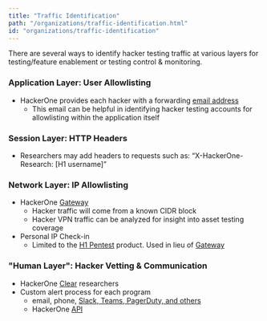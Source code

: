 ```yaml
---
title: "Traffic Identification"
path: "/organizations/traffic-identification.html"
id: "organizations/traffic-identification"
---
```


There are several ways to identify hacker testing traffic at various layers for testing/feature enablement or testing control & monitoring.

### Application Layer: User Allowlisting
* HackerOne provides each hacker with a forwarding [email address](https://docs.hackerone.com/hackers/hacker-email-alias.html)
    * This email can be helpful in identifying hacker testing accounts for allowlisting within the application itself
### Session Layer: HTTP Headers
* Researchers may add headers to requests such as: “X-HackerOne-Research: [H1 username]”
### Network Layer: IP Allowlisting
* HackerOne [Gateway](https://docs.hackerone.com/organizations/hackerone-vpn.html)
    * Hacker traffic will come from a known CIDR block
    * Hacker VPN traffic can be analyzed for insight into asset testing coverage
* Personal IP Check-in
    * Limited to the [H1 Pentest](https://docs.hackerone.com/organizations/product-offerings.html) product. Used in lieu of [Gateway](https://docs.hackerone.com/organizations/hackerone-vpn.html)
### "Human Layer": Hacker Vetting & Communication
* HackerOne [Clear](https://docs.hackerone.com/organizations/hackerone-clear.html) researchers
* Custom alert process for each program
    * email, phone, [Slack, Teams, PagerDuty, and others](https://docs.hackerone.com/organizations/supported-integrations.html)
    * HackerOne [API](https://api.hackerone.com)
